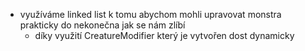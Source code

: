 * využíváme linked list k tomu abychom mohli upravovat monstra prakticky do nekonečna jak se nám zlíbí
  * díky využití CreatureModifier který je vytvořen dost dynamicky